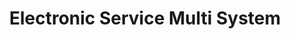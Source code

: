 ---
title: "Electronic Service Multi System"
url: /ciudad-satelite/electronic-service-multi-system/
shop: electrónica
---